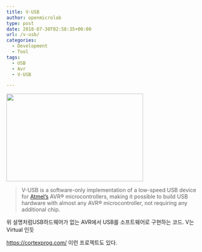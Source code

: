 ```yaml
---
title: V-USB
author: openmicrolab
type: post
date: 2018-07-30T02:58:35+00:00
url: /v-usb/
categories:
  - Development
  - Tool
tags:
  - USB
  - Avr
  - V-USB

---
```

<img loading="lazy" class="" src="https://www.obdev.at/Images/vusb/vusb-teaser@2x.png" width="357" height="230" />

> V-USB is a software-only implementation of a low-speed USB device for <a href="http://www.atmel.com/" target="_blank" rel="noopener noreferrer">Atmel’s</a> AVR® microcontrollers, making it possible to build USB hardware with almost any AVR® microcontroller, not requiring any additional chip.

위 설명처럼USB하드웨어가 없는 AVR에서 USB를 소프트웨어로 구현하는 코드. V는 Virtual 인듯

<a href="https://cortexprog.com/" target="_blank" rel="noopener noreferrer">https://cortexprog.com/</a> 이런 프로젝트도 있다.